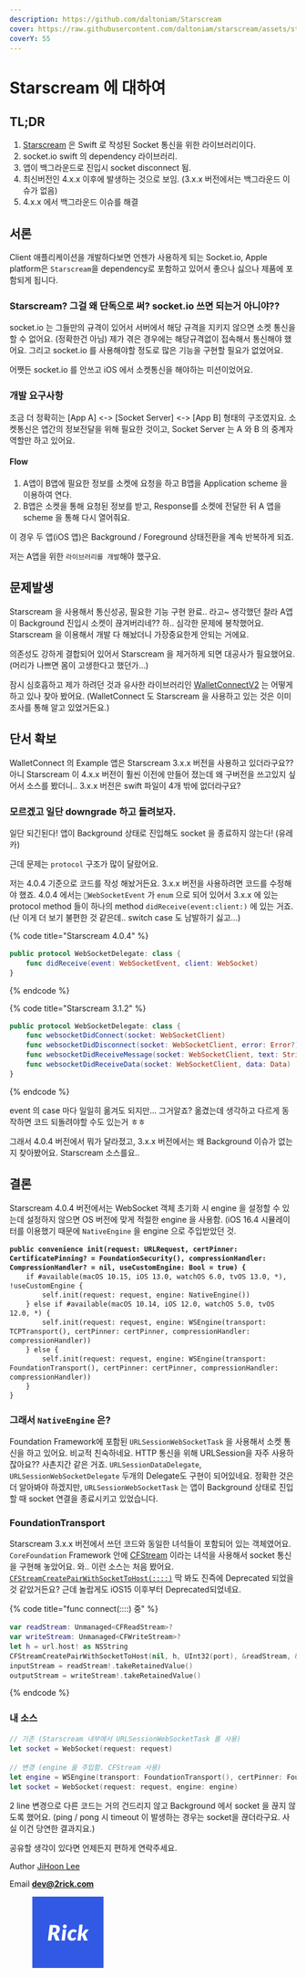 ```yaml
---
description: https://github.com/daltoniam/Starscream
cover: https://raw.githubusercontent.com/daltoniam/starscream/assets/starscream.jpg
coverY: 55
---
```


# Starscream 에 대하여

## TL;DR

1. [Starscream](https://github.com/daltoniam/Starscream) 은 Swift 로 작성된 Socket 통신을 위한 라이브러리이다.
2. socket.io swift 의 dependency 라이브러리.
3. 앱이 백그라운드로 진입시 socket disconnect 됨.
4. 최신버전인 4.x.x 이후에 발생하는 것으로 보임. (3.x.x 버전에서는 백그라운드 이슈가 없음)
5. 4.x.x 에서 백그라운드 이슈를 해결

## 서론

Client 애플리케이션을 개발하다보면 언젠가 사용하게 되는 Socket.io, Apple platform은 `Starscream`을 dependency로 포함하고 있어서 좋으나 싫으나 제품에 포함되게 됩니다.

### Starscream? 그걸 왜 단독으로 써? socket.io 쓰면 되는거 아니야??

socket.io 는 그들만의 규격이 있어서 서버에서 해당 규격을 지키지 않으면 소켓 통신을 할 수 없어요. (정확한건 아님) 제가 겪은 경우에는 해당규격없이 접속해서 통신해야 했어요. 그리고 socket.io 를 사용해야할 정도로 많은 기능을 구현할 필요가 없었어요.

어쨋든 socket.io 를 안쓰고 iOS 에서 소켓통신을 해야하는 미션이었어요.

### 개발 요구사항

조금 더 정확히는 \[App A] <-> \[Socket Server] <-> \[App B] 형태의 구조였지요. 소켓통신은 앱간의 정보전달을 위해 필요한 것이고, Socket Server 는 A 와 B 의 중계자 역할만 하고 있어요.

#### Flow

1. A앱이 B앱에 필요한 정보를 소켓에 요청을 하고 B앱을 Application scheme 을 이용하여 연다.
2. B앱은 소켓을 통해 요청된 정보를 받고, Response를 소켓에 전달한 뒤 A 앱을 scheme 을 통해 다시 열어줘요.

이 경우 두 앱(iOS 앱)은 Background / Foreground 상태전환을 계속 반복하게 되죠.

저는 A앱을 위한 `라이브러리를 개발`해야 했구요.

## 문제발생

Starscream 을 사용해서 통신성공, 필요한 기능 구현 완료.. 라고\~ 생각했던 찰라 A앱이 Background 진입시 소켓이 끊겨버리네?? 하.. 심각한 문제에 봉착했어요. Starscream 을 이용해서 개발 다 해놨더니 가장중요한게 안되는 거에요.

의존성도 강하게 결합되어 있어서 Starscream 을 제거하게 되면 대공사가 필요했어요. (머리가 나쁘면 몸이 고생한다고 했던가...)

잠시 심호흡하고 제가 하려던 것과 유사한 라이브러리인 [WalletConnectV2](https://github.com/WalletConnect/WalletConnectSwiftV2) 는 어떻게 하고 있나 찾아 봤어요. (WalletConnect 도 Starscream 을 사용하고 있는 것은 이미 조사를 통해 알고 있었거든요.)

## 단서 확보

WalletConnect 의 Example 앱은 Starscream 3.x.x 버전을 사용하고 있더라구요?? 아니 Starscream 이 4.x.x 버전이 훨씬 이전에 만들어 졌는데 왜 구버전을 쓰고있지 싶어서 소스를 봤더니.. 3.x.x 버전은 swift 파일이 4개 밖에 없더라구요?

### 모르겠고 일단 downgrade 하고 돌려보자.

일단 되긴된다! 앱이 Background 상태로 진입해도 socket 을 종료하지 않는다! (유레카)

근데 문제는 `protocol` 구조가 많이 달랐어요.

저는 4.0.4 기준으로 코드를 작성 해놨거든요. 3.x.x 버전을 사용하려면 코드를 수정해야 했죠. 4.0.4 에서는 `WebSocketEvent` 가 `enum` 으로 되어 있어서 3.x.x 에 있는 protocol method 들이 하나의 method `didReceive(event:client:)` 에 있는 거죠. (난 이게 더 보기 불편한 것 같은데.. switch case 도 남발하기 싫고...)

{% code title="Starscream 4.0.4" %}
```swift
public protocol WebSocketDelegate: class {
    func didReceive(event: WebSocketEvent, client: WebSocket)
}
```
{% endcode %}

{% code title="Starscream 3.1.2" %}
```swift
public protocol WebSocketDelegate: class {
    func websocketDidConnect(socket: WebSocketClient)
    func websocketDidDisconnect(socket: WebSocketClient, error: Error?)
    func websocketDidReceiveMessage(socket: WebSocketClient, text: String)
    func websocketDidReceiveData(socket: WebSocketClient, data: Data)
}
```
{% endcode %}

event 의 case 마다 일일히 옮겨도 되지만... 그거알죠? 옮겼는데 생각하고 다르게 동작하면 코드 되돌려야할 수도 있는거 ㅎㅎ

그래서 4.0.4 버전에서 뭐가 달라졌고, 3.x.x 버전에서는 왜 Background 이슈가 없는지 찾아봤어요. Starscream 소스를요..

## 결론

Starscream 4.0.4 버전에서는 WebSocket 객체 초기화 시 engine 을 설정할 수 있는데 설정하지 않으면 OS 버전에 맞게 적절한 engine 을 사용함. (iOS 16.4 시뮬레이터를 이용했기 때문에 `NativeEngine` 을 engine 으로 주입받았던 것.

<pre class="language-swift" data-title="WebSocket.swift" data-full-width="false"><code class="lang-swift"><strong>public convenience init(request: URLRequest, certPinner: CertificatePinning? = FoundationSecurity(), compressionHandler: CompressionHandler? = nil, useCustomEngine: Bool = true) {
</strong>    if #available(macOS 10.15, iOS 13.0, watchOS 6.0, tvOS 13.0, *), !useCustomEngine {
        self.init(request: request, engine: NativeEngine())
    } else if #available(macOS 10.14, iOS 12.0, watchOS 5.0, tvOS 12.0, *) {
        self.init(request: request, engine: WSEngine(transport: TCPTransport(), certPinner: certPinner, compressionHandler: compressionHandler))
    } else {
        self.init(request: request, engine: WSEngine(transport: FoundationTransport(), certPinner: certPinner, compressionHandler: compressionHandler))
    }
}
</code></pre>

### 그래서 `NativeEngine` 은?&#x20;

Foundation Framework에 포함된 `URLSessionWebSocketTask` 을 사용해서 소켓 통신을 하고 있어요. 비교적 친숙하네요. HTTP 통신을 위해 URLSession을 자주 사용하잖아요?? 사촌지간 같은 거죠. `URLSessionDataDelegate`, `URLSessionWebSocketDelegate` 두개의 Delegate도 구현이 되어있네요. 정확한 것은 더 알아봐야 하겠지만, `URLSessionWebSocketTask` 는 앱이 Background 상태로 진입할 때 socket 연결을 종료시키고 있었습니다.

### FoundationTransport

Starscream 3.x.x 버전에서 쓰던 코드와 동일한 녀석들이 포함되어 있는 객체였어요. `CoreFoundation` Framework 안에 [CFStream](https://developer.apple.com/documentation/corefoundation/cfstream) 이라는 녀석을 사용해서 socket 통신을 구현해 놓았어요. 와.. 이런 소스는 처음 봤어요. [`CFStreamCreatePairWithSocketToHost(::::)`](https://developer.apple.com/documentation/corefoundation/1539739-cfstreamcreatepairwithsockettoho) 딱 봐도 진즉에 Deprecated 되었을 것 같았거든요? 근데 놀랍게도 iOS15 이후부터 Deprecated되었네요.&#x20;

{% code title="func connect(::::) 중" %}
```swift
var readStream: Unmanaged<CFReadStream>?
var writeStream: Unmanaged<CFWriteStream>?
let h = url.host! as NSString
CFStreamCreatePairWithSocketToHost(nil, h, UInt32(port), &readStream, &writeStream)
inputStream = readStream!.takeRetainedValue()
outputStream = writeStream!.takeRetainedValue()
```
{% endcode %}

### 내 소스

```swift
// 기존 (Starscream 내부에서 URLSessionWebSocketTask 를 사용)
let socket = WebSocket(request: request)

// 변경 (engine 을 주입함. CFStream 사용)
let engine = WSEngine(transport: FoundationTransport(), certPinner: FoundationSecurity())
let socket = WebSocket(request: request, engine: engine)
```

2 line 변경으로 다른 코드는 거의 건드리지 않고 Background 에서 socket 을 끊지 않도록 했어요. (ping / pong 시 timeout 이 발생하는 경우는 socket을 끊더라구요. 사실 이건 당연한 결과지요.)





공유할 생각이 있다면 언제든지 편하게 연락주세요.



Author [JiHoon Lee](http://localhost:5000/u/f7NfZX9yQTNV6NucvAP7UGpv3213 "mention")

Email [**dev@2rick.com**](mailto:dev@2rick.com)

<div align="left">

<figure><img src="../../.gitbook/assets/Rick.png" alt="" width="125"><figcaption></figcaption></figure>

</div>
